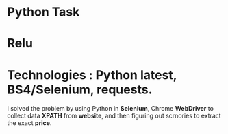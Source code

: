 # Python Task
# Relu
# Technologies : Python latest, BS4/Selenium, requests.
I solved the problem by using Python in **Selenium**, Chrome **WebDriver** to collect data **XPATH** from **website**, and then figuring out scrnories to extract the exact **price**.
